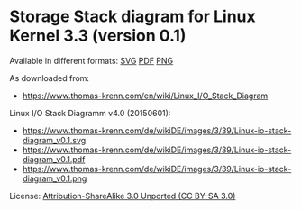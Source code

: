 # Storage Stack diagram for Linux Kernel 3.3 (version 0.1)

Available in different formats:
[SVG](Linux-io-stack-diagram_v0.1.svg)
[PDF](Linux-io-stack-diagram_v0.1.pdf)
[PNG](Linux-io-stack-diagram_v0.1.png)

As downloaded from:
- <https://www.thomas-krenn.com/en/wiki/Linux_I/O_Stack_Diagram>

Linux I/O Stack Diagramm v4.0 (20150601):
- <https://www.thomas-krenn.com/de/wikiDE/images/3/39/Linux-io-stack-diagram_v0.1.svg>
- <https://www.thomas-krenn.com/de/wikiDE/images/3/39/Linux-io-stack-diagram_v0.1.pdf>
- <https://www.thomas-krenn.com/de/wikiDE/images/3/39/Linux-io-stack-diagram_v0.1.png>

License: [Attribution-ShareAlike 3.0 Unported (CC BY-SA 3.0)](https://creativecommons.org/licenses/by-sa/3.0/)

